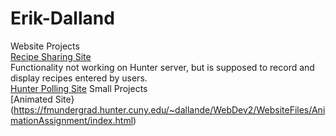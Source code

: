 # Erik-Dalland
Website Projects
<br>
[Recipe Sharing Site](https://fmundergrad.hunter.cuny.edu/~dallande/WebDev2/WebsiteFiles/MidtermProject/index.html)
<br>
Functionality not working on Hunter server, but is supposed to record and display recipes entered by users.
<br>
[Hunter Polling Site](https://swiss1.hunter.cuny.edu/students/dev6/FinalProject/pollSite.html)
Small Projects
<br>
[Animated Site}(https://fmundergrad.hunter.cuny.edu/~dallande/WebDev2/WebsiteFiles/AnimationAssignment/index.html)
<br>
